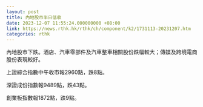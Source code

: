 ```yaml
---
layout: post
title: 內地股市半日低收
date: 2023-12-07 11:55:24.000000000 +08:00
link: https://news.rthk.hk/rthk/ch/component/k2/1731113-20231207.htm
categories: rthk
---
```


內地股市下跌。酒店、汽車零部件及汽車整車相關股份跌幅較大；傳媒及跨境電商股份表現較好。

上證綜合指數中午收市報2960點，跌8點。

深證成份指數報9489點，跌43點。

創業板指數報1872點，跌9點。
